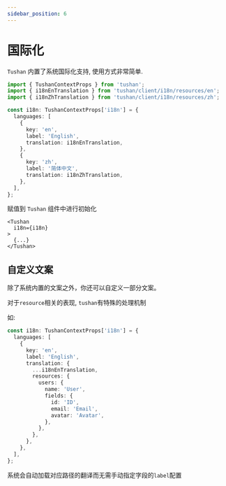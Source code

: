 ```yaml
---
sidebar_position: 6
---
```


# 国际化

`Tushan` 内置了系统国际化支持, 使用方式非常简单.


```ts
import { TushanContextProps } from 'tushan';
import { i18nEnTranslation } from 'tushan/client/i18n/resources/en';
import { i18nZhTranslation } from 'tushan/client/i18n/resources/zh';

const i18n: TushanContextProps['i18n'] = {
  languages: [
    {
      key: 'en',
      label: 'English',
      translation: i18nEnTranslation,
    },
    {
      key: 'zh',
      label: '简体中文',
      translation: i18nZhTranslation,
    },
  ],
};
```

赋值到 `Tushan` 组件中进行初始化
```tsx
<Tushan
  i18n={i18n}
>
  {...}
</Tushan>
```

## 自定义文案

除了系统内置的文案之外，你还可以自定义一部分文案。

对于`resource`相关的表现, `tushan`有特殊的处理机制

如:
```ts
const i18n: TushanContextProps['i18n'] = {
  languages: [
    {
      key: 'en',
      label: 'English',
      translation: {
        ...i18nEnTranslation,
        resources: {
          users: {
            name: 'User',
            fields: {
              id: 'ID',
              email: 'Email',
              avatar: 'Avatar',
            },
          },
        },
      },
    },
  ],
};
```

系统会自动加载对应路径的翻译而无需手动指定字段的`label`配置
